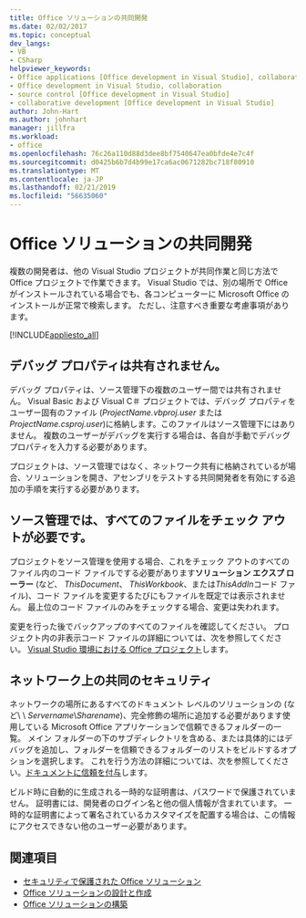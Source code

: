```yaml
---
title: Office ソリューションの共同開発
ms.date: 02/02/2017
ms.topic: conceptual
dev_langs:
- VB
- CSharp
helpviewer_keywords:
- Office applications [Office development in Visual Studio], collaborative development
- Office development in Visual Studio, collaboration
- source control [Office development in Visual Studio]
- collaborative development [Office development in Visual Studio]
author: John-Hart
ms.author: johnhart
manager: jillfra
ms.workload:
- office
ms.openlocfilehash: 76c26a110d88d3dee8bf7540647ea0bfde4e7c4f
ms.sourcegitcommit: d0425b6b7d4b99e17ca6ac0671282bc718f80910
ms.translationtype: MT
ms.contentlocale: ja-JP
ms.lasthandoff: 02/21/2019
ms.locfileid: "56635060"
---
```

# <a name="collaborative-development-of-office-solutions"></a>Office ソリューションの共同開発
  複数の開発者は、他の Visual Studio プロジェクトが共同作業と同じ方法で Office プロジェクトで作業できます。 Visual Studio では、別の場所で Office がインストールされている場合でも、各コンピューターに Microsoft Office のインストールが正常で検索します。 ただし、注意すべき重要な考慮事項があります。

 [!INCLUDE[appliesto_all](../vsto/includes/appliesto-all-md.md)]

## <a name="debug-properties-are-not-shared"></a>デバッグ プロパティは共有されません。
 デバッグ プロパティは、ソース管理下の複数のユーザー間では共有されません。 Visual Basic および Visual C＃ プロジェクトでは、デバッグ プロパティをユーザー固有のファイル (*ProjectName.vbproj.user* または*ProjectName.csproj.user*)に格納します。このファイルはソース管理下にはありません。 複数のユーザーがデバッグを実行する場合は、各自が手動でデバッグ プロパティを入力する必要があります。

 プロジェクトは、ソース管理ではなく、ネットワーク共有に格納されているが場合、ソリューションを開き、アセンブリをテストする共同開発者を有効にする追加の手順を実行する必要があります。

## <a name="source-control-requires-checking-out-all-files"></a>ソース管理では、すべてのファイルをチェック アウトが必要です。
 プロジェクトをソース管理を使用する場合、これをチェック アウトのすべてのファイル内のコード ファイルでする必要があります**ソリューション エクスプ ローラー** (など、 *ThisDocument*、 *ThisWorkbook*、または*ThisAddIn*コード ファイル)、コード ファイルを変更するたびにもファイルを既定では表示されません。 最上位のコード ファイルのみをチェックする場合、変更は失われます。

 変更を行った後でバックアップのすべてのファイルを確認してください。 プロジェクト内の非表示コード ファイルの詳細については、次を参照してください。 [Visual Studio 環境における Office プロジェクト](../vsto/office-projects-in-the-visual-studio-environment.md)します。

## <a name="security-for-informal-collaboration-on-a-network"></a>ネットワーク上の共同のセキュリティ
 ネットワークの場所にあるすべてのドキュメント レベルのソリューションの (など\\ \\ *Servername*\\*Sharename*)、完全修飾の場所に追加する必要があります使用している Microsoft Office アプリケーションで信頼できるフォルダーの一覧。 メイン フォルダーの下のサブディレクトリを含める、または具体的にはデバッグを追加し、フォルダーを信頼できるフォルダーのリストをビルドするオプションを選択します。 これを行う方法の詳細については、次を参照してください。[ドキュメントに信頼を付与](../vsto/granting-trust-to-documents.md)します。

 ビルド時に自動的に生成される一時的な証明書は、パスワードで保護されていません。 証明書には、開発者のログイン名と他の個人情報が含まれています。 一時的な証明書によって署名されているカスタマイズを配置する場合は、この情報にアクセスできない他のユーザー必要があります。

## <a name="see-also"></a>関連項目
- [セキュリティで保護された Office ソリューション](../vsto/securing-office-solutions.md)
- [Office ソリューションの設計と作成](../vsto/designing-and-creating-office-solutions.md)
- [Office ソリューションの構築](../vsto/building-office-solutions.md)
